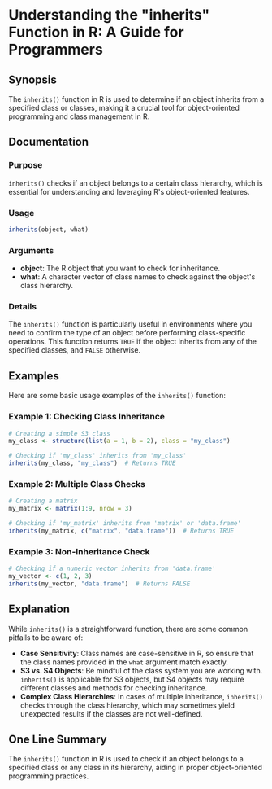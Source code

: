 <!--
Meta Description: # Understanding the "inherits" Function in R: A Guide for Programmers ## Synopsis The `inherits()` function in R is used to determine if an object inh...
Meta Keywords: inherits, class, object, function, my_class
-->

# Understanding the "inherits" Function in R: A Guide for Programmers

## Synopsis
The `inherits()` function in R is used to determine if an object inherits from a specified class or classes, making it a crucial tool for object-oriented programming and class management in R.

## Documentation
### Purpose
`inherits()` checks if an object belongs to a certain class hierarchy, which is essential for understanding and leveraging R's object-oriented features.

### Usage
```R
inherits(object, what)
```

### Arguments
- **object**: The R object that you want to check for inheritance.
- **what**: A character vector of class names to check against the object's class hierarchy.

### Details
The `inherits()` function is particularly useful in environments where you need to confirm the type of an object before performing class-specific operations. This function returns `TRUE` if the object inherits from any of the specified classes, and `FALSE` otherwise.

## Examples
Here are some basic usage examples of the `inherits()` function:

### Example 1: Checking Class Inheritance
```R
# Creating a simple S3 class
my_class <- structure(list(a = 1, b = 2), class = "my_class")

# Checking if 'my_class' inherits from 'my_class'
inherits(my_class, "my_class")  # Returns TRUE
```

### Example 2: Multiple Class Checks
```R
# Creating a matrix
my_matrix <- matrix(1:9, nrow = 3)

# Checking if 'my_matrix' inherits from 'matrix' or 'data.frame'
inherits(my_matrix, c("matrix", "data.frame"))  # Returns TRUE
```

### Example 3: Non-Inheritance Check
```R
# Checking if a numeric vector inherits from 'data.frame'
my_vector <- c(1, 2, 3)
inherits(my_vector, "data.frame")  # Returns FALSE
```

## Explanation
While `inherits()` is a straightforward function, there are some common pitfalls to be aware of:

- **Case Sensitivity**: Class names are case-sensitive in R, so ensure that the class names provided in the `what` argument match exactly.
- **S3 vs. S4 Objects**: Be mindful of the class system you are working with. `inherits()` is applicable for S3 objects, but S4 objects may require different classes and methods for checking inheritance.
- **Complex Class Hierarchies**: In cases of multiple inheritance, `inherits()` checks through the class hierarchy, which may sometimes yield unexpected results if the classes are not well-defined.

## One Line Summary
The `inherits()` function in R is used to check if an object belongs to a specified class or any class in its hierarchy, aiding in proper object-oriented programming practices.